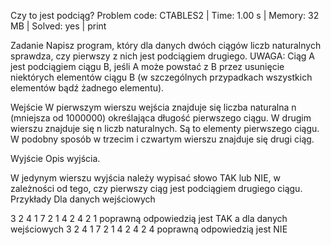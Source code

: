 Czy to jest podciąg?
Problem code: CTABLES2 | Time: 1.00 s | Memory: 32 MB | Solved: yes | print

Zadanie
Napisz program, który dla danych dwóch ciągów liczb naturalnych sprawdza, czy pierwszy z nich jest podciągiem drugiego.
UWAGA: Ciąg A jest podciągiem ciągu B, jeśli A może powstać z B przez usunięcie niektórych elementów ciągu B (w szczególnych przypadkach wszystkich elementów bądź żadnego elementu).

Wejście
W pierwszym wierszu wejścia znajduje się liczba naturalna n (mniejsza od 1000000) określająca długość pierwszego ciągu. W drugim wierszu znajduje się n liczb naturalnych. Są to elementy pierwszego ciągu. W podobny sposób w trzecim i czwartym wierszu znajduje się drugi ciąg.

Wyjście
Opis wyjścia.

W jedynym wierszu wyjścia należy wypisać słowo TAK lub NIE, w zależności od tego, czy pierwszy ciąg jest podciągiem drugiego ciągu.
Przykłady
Dla danych wejściowych

3
2 4 1
7 
2 1 4 2 4 2 1
poprawną odpowiedzią jest
TAK
a dla danych wejściowych
3
2 4 1
7 
2 1 4 2 4 2 4
poprawną odpowiedzią jest
NIE